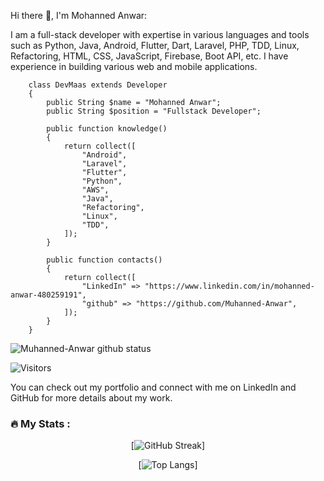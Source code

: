 Hi there 👋, I'm Mohanned Anwar:

I am a full-stack developer with expertise in various languages and tools such as Python, Java, Android, Flutter, Dart, Laravel, PHP, TDD, Linux, Refactoring, HTML, CSS, JavaScript, Firebase, Boot API, etc. I have experience in building various web and mobile applications.

```
    class DevMaas extends Developer
    {
        public String $name = "Mohanned Anwar";
        public String $position = "Fullstack Developer";
    
        public function knowledge()
        {
            return collect([
                "Android",
                "Laravel",
                "Flutter",
                "Python",
                "AWS",
                "Java",
                "Refactoring",
                "Linux",
                "TDD",
            ]);
        }

        public function contacts()
        {
            return collect([
                "LinkedIn" => "https://www.linkedin.com/in/mohanned-anwar-480259191",
                "github" => "https://github.com/Muhanned-Anwar",
            ]);
        }
    }
```

![Muhanned-Anwar github status](https://github-readme-stats.vercel.app/api?username=Muhanned-Anwar)

![Visitors](https://visitor-badge.laobi.icu/badge?page_id=Muhanned-Anwar.Muhanned-Anwar)

You can check out my portfolio and connect with me on LinkedIn and GitHub for more details about my work.

### :fire: My Stats :

<div id="header" align="center">

[![GitHub Streak](https://github-readme-streak-stats.herokuapp.com/?user=Muhanned-Anwar&theme=dark&background=000000)]

[![Top Langs](https://github-readme-stats.vercel.app/api/top-langs/?username=Muhanned-Anwar&layout=compact&theme=vision-friendly-dark)]

</div>
